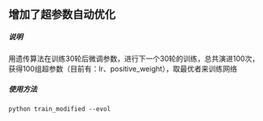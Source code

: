## 增加了超参数自动优化

##### 说明

用遗传算法在训练30轮后微调参数，进行下一个30轮的训练，总共演进100次，获得100组超参数（目前有：lr、positive_weight），取最优者来训练网络

##### 使用方法

`python train_modified --evol`